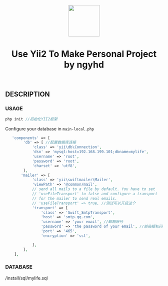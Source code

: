 <p align="center">
    <a href="https://github.com/yiisoft" target="_blank">
        <img src="https://avatars0.githubusercontent.com/u/993323" height="100px">
    </a>
    <h1 align="center">Use Yii2 To Make Personal Project by ngyhd</h1>
    <br>
</p>



DESCRIPTION 
-------------------

### USAGE

```php
php init //初始化YII2框架
```
Configure your database in `main-local.php`   
```php
   'components' => [
        'db' => [ //配置数据库连接
            'class' => 'yii\db\Connection',
            'dsn' => 'mysql:host=192.168.199.101;dbname=mylife',
            'username' => 'root',
            'password' => 'root',
            'charset' => 'utf8',
        ],
       'mailer' => [
            'class' => 'yii\swiftmailer\Mailer',
            'viewPath' => '@common/mail',
            // send all mails to a file by default. You have to set
            // 'useFileTransport' to false and configure a transport
            // for the mailer to send real emails.
            // 'useFileTransport' => true, //测试可以开启这个
            'transport' => [
                'class' => 'Swift_SmtpTransport',
                'host' => 'smtp.qq.com',
                'username' => 'your email', //邮箱账号
                'password' => 'the password of your email', //邮箱授权码
                'port' => '465',
                'encryption' => 'ssl',

            ],
        ],
    ],
```

### DATABASE
/install/sql/mylife.sql
